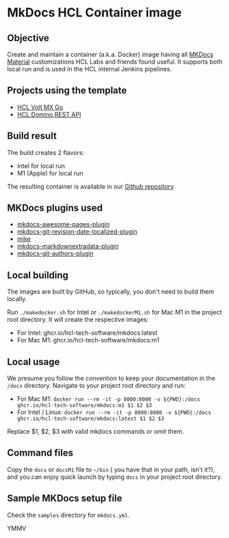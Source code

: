 # MkDocs HCL Container image

## Objective

Create and maintain a container (a.k.a. Docker) image having all [MKDocs Material](https://squidfunk.github.io/mkdocs-material/) customizations HCL Labs and friends found useful. It supports both local run and is used in the HCL internal Jenkins pipelines.

## Projects using the template

- [HCL Volt MX Go](https://github.com/HCL-TECH-SOFTWARE/voltmxgo-documentation)
- [HCL Domino REST API](https://github.com/HCL-TECH-SOFTWARE/Domino-rest-api/branches)

## Build result

The build creates 2 flavors:

- Intel for local run
- M1 (Apple) for local run

The resulting container is available in our [Github repository](https://github.com/HCL-TECH-SOFTWARE/domino-jnx/pkgs/container/mkdocs).

## MKDocs plugins used

- [mkdocs-awesome-pages-plugin](https://github.com/lukasgeiter/mkdocs-awesome-pages-plugin/)
- [mkdocs-git-revision-date-localized-plugin](https://github.com/timvink/mkdocs-git-revision-date-localized-plugin)
- [mike](https://github.com/jimporter/mike)
- [mkdocs-markdownextradata-plugin](https://github.com/rosscdh/mkdocs-markdownextradata-plugin)
- [mkdocs-git-authors-plugin](https://github.com/timvink/mkdocs-git-authors-plugin)

## Local building

The images are built by GitHub, so typically, you don't need to build them locally.

Run `./makedocker.sh` for Intel or `./makedockerM1.sh` for Mac M1 in the project root directory. It will create the respecitve images:

- For Intel: ghcr.io/hcl-tech-software/mkdocs:latest 
- For Mac M1: ghcr.io/hcl-tech-software/mkdocs:m1 

## Local usage

We presume you follow the convention to keep your documentation in the `/docs` directory.
Navigate to your project root directory and run:

- For Mac M1: `docker run --rm -it -p 8000:8000 -v ${PWD}:/docs ghcr.io/hcl-tech-software/mkdocs:m1 $1 $2 $3` 
- For Intel / Linux: `docker run --rm -it -p 8000:8000 -v ${PWD}:/docs ghcr.io/hcl-tech-software/mkdocs:latest $1 $2 $3` 

Replace $1, $2, $3 with valid mkdocs commands or omit them.

## Command files

Copy the `docs` or `docsM1` file to `~/bin` ( you have that in your path, isn't it?), and you can enjoy quick launch by typing `docs` in your project root directory.

## Sample MKDocs setup file

Check the `samples` directory for `mkdocs.yml`.

YMMV
